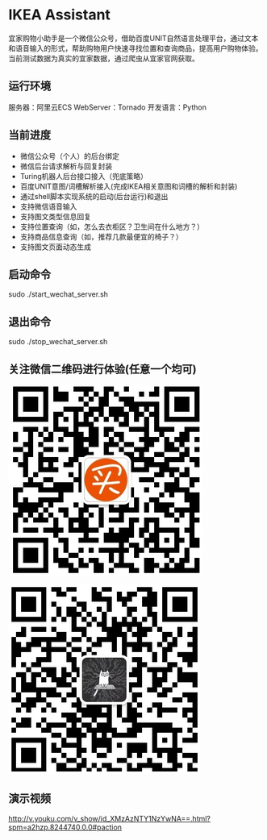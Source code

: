 # IKEA Assistant
宜家购物小助手是一个微信公众号，借助百度UNIT自然语言处理平台，通过文本和语音输入的形式，帮助购物用户快速寻找位置和查询商品，提高用户购物体验。当前测试数据为真实的宜家数据，通过爬虫从宜家官网获取。
## 运行环境
服务器：阿里云ECS
WebServer：Tornado
开发语言：Python
## 当前进度
* 微信公众号（个人）的后台绑定
* 微信后台请求解析与回复封装
* Turing机器人后台接口接入（兜底策略）
* 百度UNIT意图/词槽解析接入(完成IKEA相关意图和词槽的解析和封装) 
* 通过shell脚本实现系统的启动(后台运行)和退出
* 支持微信语音输入
* 支持图文类型信息回复
* 支持位置查询（如，怎么去衣柜区？卫生间在什么地方？）
* 支持商品信息查询（如，推荐几款最便宜的椅子？）
* 支持图文页面动态生成
## 启动命令
  sudo ./start_wechat_server.sh
## 退出命令
  sudo ./stop_wechat_server.sh
## 关注微信二维码进行体验(任意一个均可)

![](./static/github/Wechat_Pan.png)

![](./static/github/MyAI_Wechat_QRC.png)

## 演示视频
<http://v.youku.com/v_show/id_XMzAzNTY1NzYwNA==.html?spm=a2hzp.8244740.0.0#paction>
